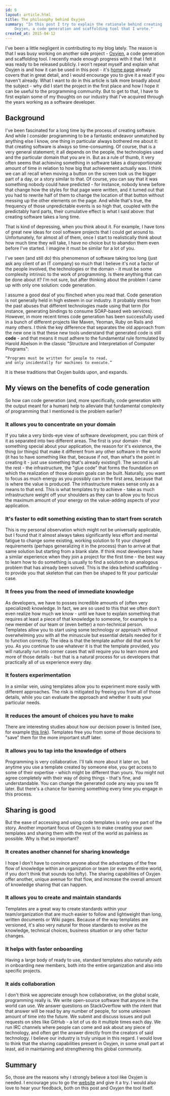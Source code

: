 ```yaml
---
id: 6
layout: article.html
title: The philosophy behind Oxyjen
summary: "In this post I try to explain the rationale behind creating
	Oxyjen, a code generation and scaffolding tool that I wrote."
created_at: 2015-04-12
---
```


I've been a little negligent in contributing to my blog lately. The reason is that I was busy working on another side project - <a href="http://oxyjen.org" target="_blank">Oxyjen</a>, a code generation and scaffolding tool. I recently made enough progress with it that I felt it was ready to be released publicly. I won't repeat myself and explain what Oxyjen is and how it can be used in this post - it's <a href="http://oxyjen.org" target="_blank">home page</a> already covers that in great detail, and I would encourage you to give it a read if you haven't already. What I want to do in this article is talk more broadly about the subject - why did I start the project in the first place and how I hope it can be useful to the programming community. But to get to that, I have to first explain some of my thoughts on our industry that I've acquired through the years working as a software developer.

## Background

I've been fascinated for a long time by the process of creating software. And while I consider programming to be a fantastic endeavor unmatched by anything else I know, one thing in particular always bothered me about it: that creating software is always so time-consuming. Of course, that is a very general statement; it all depends on the people, the technologies used and the particular domain that you are in. But as a rule of thumb, it very often seems that achieving something in software takes a disproportionate amount of time in relation to how big that achievement actually was. I think we can all recall when moving a button on the screen took us the bigger part of a day, or a story similar to that. Of course, you can say that it was something nobody could have predicted - for instance, nobody knew before that change how the styles for that page were written, and it turned out that you had to rewrite half of them to change the location of that button without messing up the other elements on the page. And while that's true, the frequency of those unpredictable events is so high that, coupled with the predictably hard parts, their cumulative effect is what I said above: that creating software takes a long time.

That is kind of depressing, when you think about it. For example, I have tons of great new ideas for cool software projects that I could get around to. Unfortunately, for almost all of them, once I start to realistically think about how much time they will take, I have no choice but to abandon them even before I've started. I imagine it must be similar for a lot of you.

I've seen (and still do) this phenomenon of software taking too long (just ask any client of an IT company) so much that I believe it's not a factor of the people involved, the technologies or the domain - it must be some complexity intrinsic to the work of programming. Is there anything that can be done about it? I'm not sure, but after thinking about the problem I came up with only one solution: code generation.

I assume a good deal of you flinched when you read that. Code generation is not generally held in high esteem in our industry. It probably stems from the past abuses that different technologies made using that term (for instance, generating bindings to consume SOAP-based web services). However, in more recent times code generation has been successfully used in a bunch of different projects like Maven, Yeoman, Ruby on Rails and many others. I think the key difference that separates the old approach from the new one is that these new tools understand that generated code is still **code** - and that means it must adhere to the fundamental rule formulated by Harold Abelson in the classic "Structure and Interpretation of Computer Programs":

```
“Programs must be written for people to read,
and only incidentally for machines to execute.”
```

It is these traditions that Oxyjen builds upon, and expands.

## My views on the benefits of code generation

So how can code generation (and, more specifically, code generation with the output meant for a human) help to alleviate that fundamental complexity of programming that I mentioned is the problem earlier?

### It allows you to concentrate on your domain

If you take a very birds-eye view of software development, you can think of it as separated into two different areas. The first is your domain - that something special about your application, the reason for it's existence, the thing (or things) that make it different from any other software in the world (it has to have something like that, because if not, than what's the point in creating it - just use something that's already existing!). The second is all the rest - the infrastructure, the "glue code" that forms the foundation on which the realization of those domain goals can be built. Naturally, you want to focus as much energy as you possibly can in the first area, because that is where the value is produced. The infrastructure makes sense only as a means to that end. This is what templates try to achieve - take as much infrastructure weight off your shoulders as they can to allow you to focus the maximum amount of your energy on the value-adding aspects of your application.

### It's faster to edit something existing than to start from scratch

This is my personal observation which might not be universally applicable, but I found that it almost always takes significantly less effort and mental fatigue to change some existing, working solution to fit your changed requirements (perhaps generalizing it in the process) than to arrive at that same solution but starting from a blank slate. If think most developers have a similar experience when they join a project for the first time - the best way to learn how to do something is usually to find a solution to an analogous problem that has already been solved. This is the idea behind scaffolding - to provide you that skeleton that can then be shaped to fit your particular case.

### It frees you from the need of immediate knowledge

As developers, we have to posses incredible amounts of (often very specialized) knowledge. In fact, we are so used to this that we often don't even realize how much we know - until we have to explain something that requires at least a piece of that knowledge to someone, for example to a new member of our team or (even better) a non-technical person. Templates allow you to start using some technology or approach without overwhelming you with all the minuscule but essential details needed for it to function correctly. The idea is that the template author did that work for you. As you continue to use whatever it is that the template provided, you will naturally run into corner cases that will require you to learn more and more of those details - but that is a natural process for us developers that practically all of us experience every day.

### It fosters experimentation

In a similar vein, using templates allow you to experiment more easily with different approaches. The risk is mitigated by freeing you from all of those details, while you can evaluate the approach and whether it suits your particular needs.

### It reduces the amount of choices you have to make

There are interesting studies about how our decision power is limited (see, for example <a href="http://www.nytimes.com/2011/08/21/magazine/do-you-suffer-from-decision-fatigue.html?pagewanted=all&_r=0" target="_blank">this link</a>). Templates free you from some of those decisions to "save" them for the more important stuff later.

### It allows you to tap into the knowledge of others

Programming is very collaborative. I'll talk more about it later on, but anytime you use a template created by someone else, you get access to some of their expertise - which might be different than yours. You might not agree completely with their way of doing things - that's fine, and understandable. You can change the generated code any way you see fit later. But there's a chance for learning something every time you engage in this process.

## Sharing is good

But the ease of accessing and using code templates is only one part of the story. Another important focus of Oxyjen is to make creating your own templates and sharing them with the rest of the world as painless as possible. Why is that so important?

### It creates another channel for sharing knowledge

I hope I don't have to convince anyone about the advantages of the free flow of knowledge within an organization or team (or even the entire world, if you don't think that sounds too lofty). The sharing capabilities of Oxyjen offer another, unique avenue for that flow, and increase the overall amount of knowledge sharing that can happen.

### It allows you to create and maintain standards

Templates are a great way to create standards within your team/organization that are much easier to follow and lightweight than long, written documents or Wiki pages. Because of the way templates are versioned, it's also very natural for those standards to evolve as the knowledge, technical choices, business situation or any other factor changes.

### It helps with faster onboarding

Having a large body of ready to use, standard templates also naturally aids in onboarding new members, both into the entire organization and also into specific projects.

### It aids collaboration

I don't think we appreciate enough how collaborative, on the global scale, programming really is. We write open-source software that anyone in the world can use. We answer questions on StackOverflow with the intent that that answer will be read by any number of people, for some unknown amount of time into the future. We submit and discuss issues and pull requests on sites like GitHub - a lot of us do it multiple times each day. We run IRC channels where people can come and ask about any piece of technology, and often get the answer directly from the creators of said technology. I believe our industry is truly unique in this regard. I would love to think that the sharing capabilities present in Oxyjen, in some small part at least, aid in maintaining and strengthening this global community.

## Summary

So, those are the reasons why I strongly believe a tool like Oxyjen is needed. I encourage you to go the <a href="http://oxyjen.org" target="_blank">website</a> and give it a try. I would also love to hear your feedback, both on this post and Oxyjen the tool itself.
